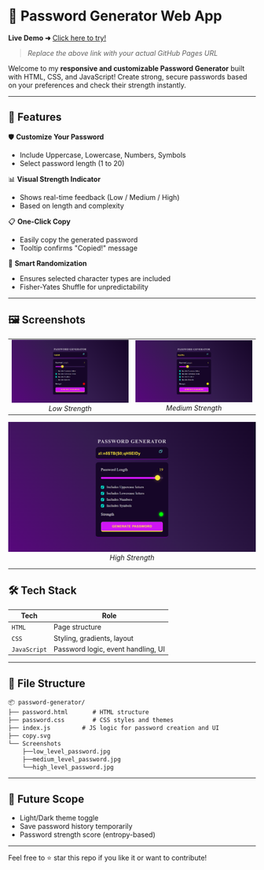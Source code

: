# 🔐 Password Generator Web App

**Live Demo ➜** [Click here to try!]( https://shindenikhil8.github.io/Password_Generator.github.io/)  
> _Replace the above link with your actual GitHub Pages URL_

Welcome to my **responsive and customizable Password Generator** built with HTML, CSS, and JavaScript! Create strong, secure passwords based on your preferences and check their strength instantly.

---

## 🧩 Features

🛡️ **Customize Your Password**
- Include Uppercase, Lowercase, Numbers, Symbols
- Select password length (1 to 20)

📊 **Visual Strength Indicator**
- Shows real-time feedback (Low / Medium / High)
- Based on length and complexity

📋 **One-Click Copy**
- Easily copy the generated password
- Tooltip confirms "Copied!" message

🔁 **Smart Randomization**
- Ensures selected character types are included
- Fisher-Yates Shuffle for unpredictability

---

## 🖼️ Screenshots

<table>
  <tr>
    <td align="center">
      <img src="Screenshots/low_level_password.png" alt="Low Strength Password" width="600"/>
      <br><em>Low Strength</em>
    </td>
    <td align="center">
      <img src="Screenshots/medium_level_password.png" alt="Medium Strength Password" width="600"/>
      <br><em>Medium Strength</em>
    </td>
  </tr>
</table>
<p align="center">
  <img src="Screenshots/high_level_password.png" alt="High Strength Password" width="600"/>
<br><em>High Strength</em>
</p>


---

## 🛠️ Tech Stack

| Tech        | Role                                |
|-------------|-------------------------------------|
| `HTML`      | Page structure                      |
| `CSS`       | Styling, gradients, layout          |
| `JavaScript`| Password logic, event handling, UI  |

---

## 📁 File Structure

```
📦 password-generator/
├── password.html       # HTML structure
├── password.css        # CSS styles and themes
├── index.js         # JS logic for password creation and UI
├── copy.svg
└── Screenshots
    ├──low_level_password.jpg
    ├──medium_level_password.jpg
    └──high_level_password.jpg
```

---

## 🚀 Future Scope

- Light/Dark theme toggle  
- Save password history temporarily  
- Password strength score (entropy-based)

---

Feel free to ⭐ star this repo if you like it or want to contribute!
